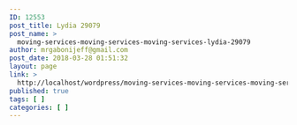 ```yaml
---
ID: 12553
post_title: Lydia 29079
post_name: >
  moving-services-moving-services-moving-services-lydia-29079
author: mrgabonijeff@gmail.com
post_date: 2018-03-28 01:51:32
layout: page
link: >
  http://localhost/wordpress/moving-services-moving-services-moving-services-lydia-29079/
published: true
tags: [ ]
categories: [ ]
---
```

